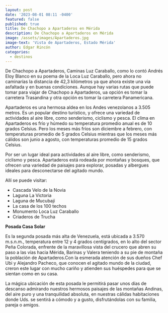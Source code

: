 ```yaml
---
layout: post
date: '2023-08-01 08:11 -0400'
featured: false
published: true
title: De Chachopo a Apartaderos en Mérida
description: De Chachopo a Apartaderos en Mérida
image: /assets/images/Apartaderos.jpg
image-text: 'Vista de Apartaderos, Estado Mérida'
author: Edgar Rincón
categories:
  - destinos
---
```

De Chachopo a Apartaderos, Caminas Luz Caraballo, como lo contó Andrés Eloy Blanco en su poema de la Loca Luz Caraballo, pero ahora no caminarías la distancia de 42,3 kilómetros ya que ahora existe una via asfaltada y en buenas condiciones. Aunque hay varias rutas que puede tomar para viajar de Chachopo a Apartaderos, ua opción es tomar la carretera Trasandina y otra opción es tomar la carretera Panamericana.

Apartaderos es una hermosa aldea en los Andes venezolanos a 3.505 metros. Es un popular destino turístico, y ofrece una variedad de actividades al aire libre, como senderismo, ciclismo y pesca. El clima en Apartaderos es frío y húmedo su temperatura promedio anual es de 10 grados Celsius. Pero los meses más fríos son diciembre a febrero, con temperaturas promedio de 5 grados Celsius mientras que los meses más cálidos son junio a agosto, con temperaturas promedio de 15 grados Celsius. 

Por ser un lugar ideal para actividades al aire libre, como senderismo, ciclismo y pesca. Apartaderos está rodeada por montañas y bosques, que ofrecen una variedad de paisajes para explorar, posadas y albergues ideales para desconectarse del agitado mundo. 

Allí se puede visitar:

- Cascada Velo de la Novia
- Laguna La Victoria
- Laguna de Mucubají
- La casa de los 100 techos
- Monumento Loca Luz Caraballo
- Criaderos de Trucha

**Posada Casa Solar**

Es la segunda posada más alta de Venezuela, está ubicada a 3.570 m.s.n.m., temperatura entre 12 y 4 grados centígrados, en lo alto del sector Peña Colorada, enfrente de la maravillosa vista del crucero que abren su paso a las vías hacia Mérida, Barinas y Valera teniendo a su pie de montaña la población de Apartaderos.Con la esmerada atención de sus dueños Chef Ubi y Alejandro Pacheco, que conocen el agitado mundo de la ciudad, creron este lugar con mucho cariño y atienden sus huéspedes para que se sientan como en su casa. 

La mágica ubicación de esta posada le permitirá pasar unos días de descanso admirando nuestros hermosos paisajes de las montañas Andinas, del aire puro y una tranquilidad absoluta, en nuestras cálidas habitaciones donde Uds. se sentirá a cómodo y a gusto, disfrutándolas con su familia, pareja o amigos.
